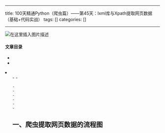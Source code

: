 
--- 
title:  100天精通Python（爬虫篇）——第45天：lxml库与Xpath提取网页数据（基础+代码实战） 
tags: []
categories: [] 

---
<img src="https://img-blog.csdnimg.cn/9633f3bb7c3643d0a6989e51c0470ac6.gif#pic_center" alt="在这里插入图片描述">



#### 文章目录

  - 
  - 
  <li>
   <ul>
    - 
    - 
   
    - 
    - 
    - 
    - 
    - 
    - 
   


## 一、爬虫提取网页数据的流程图


